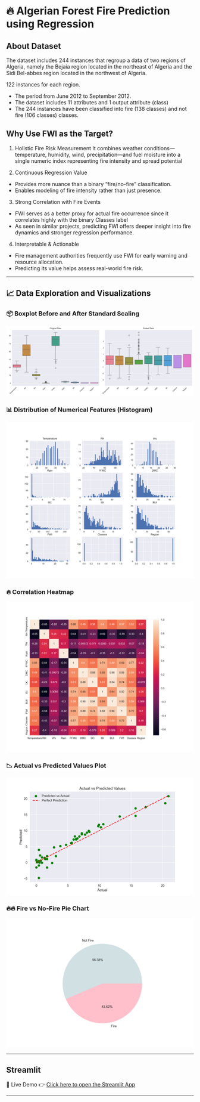 # 🔥 Algerian Forest Fire Prediction using Regression

## About Dataset

The dataset includes 244 instances that regroup a data of two regions of Algeria, namely the Bejaia region located in the northeast of Algeria and the Sidi Bel-abbes region located in the northwest of Algeria.

122 instances for each region.

- The period from June 2012 to September 2012.
- The dataset includes 11 attributes and 1 output attribute (class)
- The 244 instances have been classified into fire (138 classes) and not fire (106 classes) classes.

## Why Use FWI as the Target?

1. Holistic Fire Risk Measurement
    It combines weather conditions—temperature, humidity, wind, precipitation—and fuel moisture into a single numeric index representing fire intensity and spread potential 

2. Continuous Regression Value
- Provides more nuance than a binary “fire/no-fire” classification.
- Enables modeling of fire intensity rather than just presence.

3. Strong Correlation with Fire Events
- FWI serves as a better proxy for actual fire occurrence since it correlates highly with the binary Classes label 
- As seen in similar projects, predicting FWI offers deeper insight into fire dynamics and stronger regression performance.

4. Interpretable & Actionable
- Fire management authorities frequently use FWI for early warning and resource allocation.
- Predicting its value helps assess real-world fire risk.

---

## 📈 Data Exploration and Visualizations

### 📦 Boxplot Before and After Standard Scaling
![Boxplot Before And After Scaling](Images/Boxplts.png)

### 📊 Distribution of Numerical Features (Histogram)
![Histogram](Images/HistPlot.png)

### 🔥 Correlation Heatmap
![Heatmap](Images/Heatmap.png)

### 📉 Actual vs Predicted Values Plot
![Actual vs Predicted](Images/ActualVsPredicted.png)

### 🔥🔥 Fire vs No-Fire Pie Chart
![Pie Chart of Fire/Not Fire](Images/Piechart.png)

---
## Streamlit

 🔗 Live Demo
👉 [Click here to open the Streamlit App](https://algerian-forest-fire-using-regression.streamlit.app/)

---
